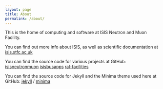 ```yaml
---
layout: page
title: About
permalink: /about/
---
```


This is the home of computing and software at ISIS Neutron and Muon Facility.

You can find out more info about ISIS, as well as scientific documentation at [isis.stfc.ac.uk](https://www.isis.stfc.ac.uk/)

You can find the source code for various projects at GitHub:
[isisneutronmuon](https://github.com/isisneutronmuon)
[isisbusapps](https://github.com/isisbusapps/)
[ral-facilities](https://github.com/ral-facilities)

You can find the source code for Jekyll and the Minima theme used here at GitHub:
[jekyll](https://github.com/jekyll/jekyll) / 
[minima](https://github.com/jekyll/minima)


